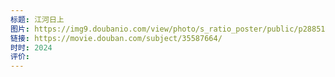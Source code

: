```yaml
---
标题: 江河日上
图片: https://img9.doubanio.com/view/photo/s_ratio_poster/public/p2885138894.webp
链接: https://movie.douban.com/subject/35587664/
时时: 2024
评价:
---
```


